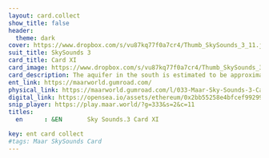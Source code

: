 ```yaml
---
layout: card.collect
show_title: false
header:
  theme: dark
cover: https://www.dropbox.com/s/vu87kq77f0a7cr4/Thumb_SkySounds_3_11.jpg?raw=1
suit_title: SkySounds 3
card_title: Card XI
card_image: https://www.dropbox.com/s/vu87kq77f0a7cr4/Thumb_SkySounds_3_11.jpg?raw=1
card_description: The aquifer in the south is estimated to be approximately 34,000 km¹¹. This underground water source is crucial for the survival of many species and ecosystems in the region. Aquifers provide a reliable source of water for irrigation, drinking, and industrial use. They also play a key role in maintaining the structural integrity of the land, by preventing soil erosion and maintaining water tables. The preservation of aquifers is essential for the long-term sustainability of the planet, as it ensures the availability of clean water for future generations. The study and management of aquifers is a complex and multidisciplinary task that requires a deep understanding of hydrogeology, geology, and environmental science. The importance of protecting and preserving these vital resources cannot be overstated.
ent_link: https://maarworld.gumroad.com/
physical_link: https://maarworld.gumroad.com/l/033-Maar-Sky-Sounds-3-Card-XI
digital_link: https://opensea.io/assets/ethereum/0x2bb55258e4bfcef99299baec1188b80a75fa2d48/33
snip_player: https://play.maar.world/?g=333&s=2&c=11
titles:
  en      : &EN       Sky Sounds.3 Card XI

key: ent card collect
#tags: Maar SkySounds Card
---
```


